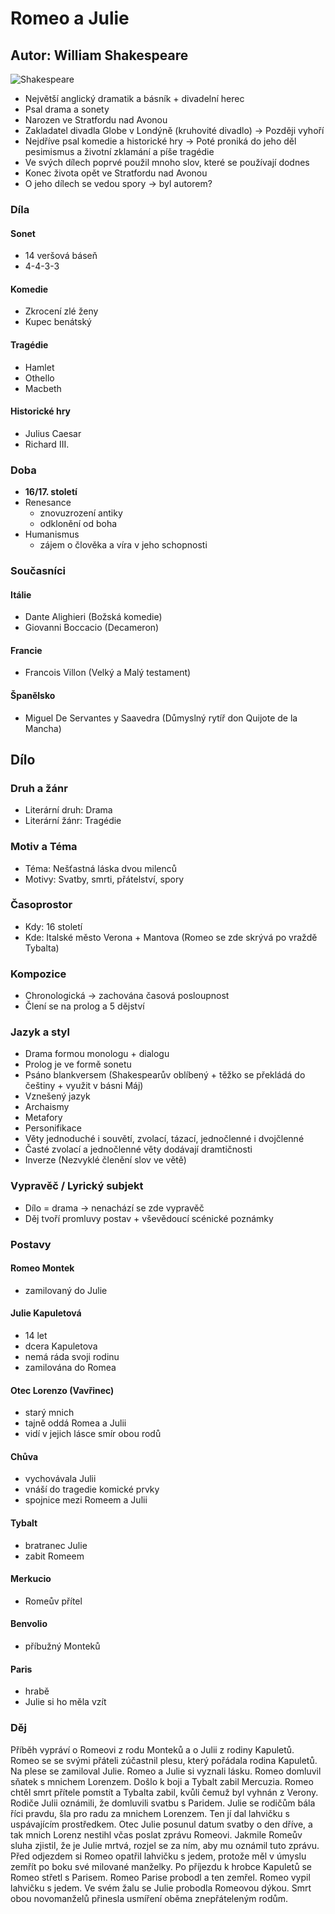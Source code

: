 # Romeo a Julie
## Autor: William Shakespeare
![Shakespeare](https://github.com/marvalkrystof/Jecna-Maturita-2023/assets/84131825/00a5e984-644f-42d9-bd37-997b49251983)

- Největší anglický dramatik a básník + divadelní herec
- Psal drama a sonety
- Narozen ve Stratfordu nad Avonou
- Zakladatel divadla Globe v Londýně (kruhovité divadlo) -> Později vyhoří
- Nejdříve psal komedie a historické hry -> Poté proniká do jeho děl pesimismus a životní zklamání a píše tragédie
- Ve svých dílech poprvé použil mnoho slov, které se používají dodnes
- Konec života opět ve Stratfordu nad Avonou
- O jeho dílech se vedou spory -> byl autorem?

### Díla

#### Sonet
- 14 veršová báseň
- 4-4-3-3

#### Komedie
- Zkrocení zlé ženy
- Kupec benátský
#### Tragédie
- Hamlet
- Othello
- Macbeth
#### Historické hry
- Julius Caesar
- Richard III.

### Doba 
- **16/17. století**
- Renesance
    - znovuzrození antiky
    - odklonění od boha 
- Humanismus
    - zájem o člověka a víra v jeho schopnosti 

### Současníci

#### Itálie
- Dante Alighieri (Božská komedie)
- Giovanni Boccacio (Decameron)
#### Francie 
- Francois Villon (Velký a Malý testament)
#### Španělsko
- Miguel De Servantes y Saavedra (Důmyslný rytíř don Quijote de la Mancha)

## Dílo

### Druh a žánr
- Literární druh: Drama
- Literární žánr: Tragédie
### Motiv a Téma
- Téma: Nešťastná láska dvou milenců
- Motivy: Svatby, smrti, přátelství, spory

### Časoprostor
- Kdy: 16 století
- Kde: Italské město Verona + Mantova (Romeo se zde skrývá po vraždě Tybalta)

### Kompozice
- Chronologická -> zachována časová posloupnost
- Člení se na prolog a 5 dějství

### Jazyk a styl
- Drama formou monologu + dialogu
- Prolog je ve formě sonetu
- Psáno blankversem (Shakespearův oblíbený + těžko se překládá do češtiny + využit v básni Máj)
- Vznešený jazyk
- Archaismy
- Metafory
- Personifikace
- Věty jednoduché i souvětí, zvolací, tázací, jednočlenné i dvojčlenné
- Časté zvolací a jednočlenné věty dodávají dramtičnosti
- Inverze (Nezvyklé členění slov ve větě)

### Vypravěč / Lyrický subjekt
- Dílo = drama -> nenachází se zde vypravěč
- Děj tvoří promluvy postav + vševědoucí scénické poznámky


### Postavy
#### Romeo Montek
- zamilovaný do Julie
#### Julie Kapuletová
- 14 let
- dcera Kapuletova
- nemá ráda svoji rodinu
- zamilována do Romea
#### Otec Lorenzo (Vavřinec)
- starý mnich
- tajně oddá Romea a Julii
- vidí v jejich lásce smír obou rodů
#### Chůva
- vychovávala Julii
- vnáší do tragedie komické prvky
- spojnice mezi Romeem a Julii
#### Tybalt
- bratranec Julie
- zabit Romeem
#### Merkucio
- Romeův přítel
#### Benvolio
- příbužný Monteků
#### Paris 
- hrabě
- Julie si ho měla vzít

### Děj
Příběh vypráví o Romeovi z rodu Monteků a o Julii z rodiny Kapuletů. Romeo se se svými přáteli zúčastnil plesu, který pořádala rodina Kapuletů. 
Na plese se zamiloval Julie.
Romeo a Julie si vyznali lásku. Romeo domluvil sňatek s mnichem Lorenzem. Došlo k boji a Tybalt zabil Mercuzia. Romeo chtěl smrt přítele pomstít a Tybalta zabil, kvůli čemuž byl vyhnán z Verony. Rodiče Julii oznámili, že domluvili svatbu s Paridem. Julie se rodičům bála říci pravdu, šla pro radu za mnichem Lorenzem. Ten jí dal lahvičku s uspávajícím prostředkem. Otec Julie posunul datum svatby o den dříve, a tak mnich Lorenz nestihl včas poslat zprávu Romeovi. Jakmile Romeův sluha zjistil, že je Julie mrtvá, rozjel se za ním, aby mu oznámil tuto zprávu. Před odjezdem si Romeo opatřil lahvičku s jedem, protože měl v úmyslu zemřít po boku své milované manželky. Po příjezdu k hrobce Kapuletů se Romeo střetl s Parisem. Romeo Parise probodl a ten zemřel. Romeo vypil lahvičku s jedem. Ve svém žalu se Julie probodla Romeovou dýkou.
Smrt obou novomanželů přinesla usmíření oběma znepřáteleným rodům.
